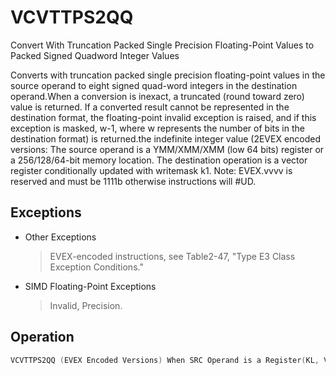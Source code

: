 # VCVTTPS2QQ

Convert With Truncation Packed Single Precision Floating-Point Values to Packed Signed Quadword Integer Values

Converts with truncation packed single precision floating-point values in the source operand to eight signed quad-word integers in the destination operand.When a conversion is inexact, a truncated (round toward zero) value is returned.
If a converted result cannot be represented in the destination format, the floating-point invalid exception is raised, and if this exception is masked, w-1, where w represents the number of bits in the destination format) is returned.the indefinite integer value (2EVEX encoded versions: The source operand is a YMM/XMM/XMM (low 64 bits) register or a 256/128/64-bit memory location.
The destination operation is a vector register conditionally updated with writemask k1.
Note: EVEX.vvvv is reserved and must be 1111b otherwise instructions will #UD.

## Exceptions

- Other Exceptions
  > EVEX-encoded instructions, see Table2-47,
  >  "Type E3 Class Exception Conditions."
- SIMD Floating-Point Exceptions
  > Invalid, Precision.

## Operation

```C
VCVTTPS2QQ (EVEX Encoded Versions) When SRC Operand is a Register(KL, VL) = (2, 128), (4, 256), (8, 512)FOR j := 0 TO KL-1i := j * 64k := j * 32IF k1[j] OR *no writemask*THEN DEST[i+63:i] :=Convert_Single_Precision_To_QuadInteger_Truncate(SRC[k+31:k])ELSE IF *merging-masking*; merging-maskingTHEN *DEST[i+63:i] remains unchanged*ELSE ; zeroing-maskingDEST[i+63:i] := 0FIFI;ENDFORDEST[MAXVL-1:VL] :=VCVTTPS2QQ (EVEX Encoded Versions) When SRC Operand is a Memory Source(KL, VL) = (2, 128), (4, 256), (8, 512)FOR j := 0 TO KL-1i := j * 64k := j * 32IF k1[j] OR *no writemask*THEN IF (EVEX.b == 1) THENDEST[i+63:i] :=Convert_Single_Precision_To_QuadInteger_Truncate(SRC[31:0])ELSE DEST[i+63:i] :=Convert_Single_Precision_To_QuadInteger_Truncate(SRC[k+31:k])FI;ELSE IF *merging-masking*; merging-maskingTHEN *DEST[i+63:i] remains unchanged*ELSE ; zeroing-maskingDEST[i+63:i] := 0FIFI;ENDFORDEST[MAXVL-1:VL] := 0Intel C/C++ Compiler Intrinsic EquivalentVCVTTPS2QQ __m512i _mm512_cvttps_epi64( __m256 a);VCVTTPS2QQ __m512i _mm512_mask_cvttps_epi64( __m512i s, __mmask16 k, __m256 a);VCVTTPS2QQ __m512i _mm512_maskz_cvttps_epi64( __mmask16 k, __m256 a);VCVTTPS2QQ __m512i _mm512_cvtt_roundps_epi64( __m256 a, int sae);VCVTTPS2QQ __m512i _mm512_mask_cvtt_roundps_epi64( __m512i s, __mmask16 k, __m256 a, int sae);VCVTTPS2QQ __m512i _mm512_maskz_cvtt_roundps_epi64( __mmask16 k, __m256 a, int sae);VCVTTPS2QQ __m256i _mm256_mask_cvttps_epi64( __m256i s, __mmask8 k, __m128 a);VCVTTPS2QQ __m256i _mm256_maskz_cvttps_epi64( __mmask8 k, __m128 a);VCVTTPS2QQ __m128i _mm_mask_cvttps_epi64( __m128i s, __mmask8 k, __m128 a);VCVTTPS2QQ __m128i _mm_maskz_cvttps_epi64( __mmask8 k, __m128 a);
```
